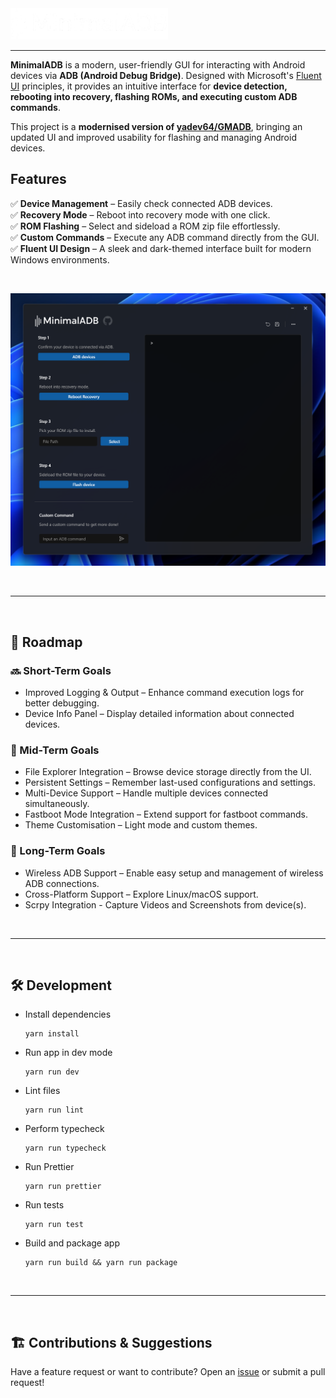 <img src="src/renderer/assets/MinimalADB_White_Small.png" style="height: 50px"/>

---

**MinimalADB** is a modern, user-friendly GUI for interacting with Android devices via **ADB (Android Debug Bridge)**. Designed with Microsoft's [Fluent UI](https://developer.microsoft.com/en-us/fluentui#/) principles, it provides an intuitive interface for **device detection, rebooting into recovery, flashing ROMs, and executing custom ADB commands**.

This project is a **modernised version of [yadev64/GMADB](https://github.com/yadev64/GMADB)**, bringing an updated UI and improved usability for flashing and managing Android devices.

## Features

✅ **Device Management** – Easily check connected ADB devices.  
✅ **Recovery Mode** – Reboot into recovery mode with one click.  
✅ **ROM Flashing** – Select and sideload a ROM zip file effortlessly.  
✅ **Custom Commands** – Execute any ADB command directly from the GUI.  
✅ **Fluent UI Design** – A sleek and dark-themed interface built for modern Windows environments.  

<br />

![Windows Dark](docs/windows-dark.png)

<br />

---

<br />

## 📅 Roadmap
### 🔜 Short-Term Goals
* Improved Logging & Output – Enhance command execution logs for better debugging.
* Device Info Panel – Display detailed information about connected devices.

### 🚀 Mid-Term Goals
* File Explorer Integration – Browse device storage directly from the UI.
* Persistent Settings – Remember last-used configurations and settings.
* Multi-Device Support – Handle multiple devices connected simultaneously.
* Fastboot Mode Integration – Extend support for fastboot commands.
* Theme Customisation – Light mode and custom themes.

### 🌟 Long-Term Goals
* Wireless ADB Support – Enable easy setup and management of wireless ADB connections.
* Cross-Platform Support – Explore Linux/macOS support.
* Scrpy Integration - Capture Videos and Screenshots from device(s).

<br />

---

<br />

## 🛠️ Development

-   Install dependencies

    ```
    yarn install
    ```

-   Run app in dev mode

    ```
    yarn run dev
    ```

-   Lint files

    ```
    yarn run lint
    ```

-   Perform typecheck

    ```
    yarn run typecheck
    ```

-   Run Prettier
  
    ```
    yarn run prettier
    ```

-   Run tests

    ```
    yarn run test
    ```

-   Build and package app

    ```
    yarn run build && yarn run package
    ```

<br />

---

<br />

## 🏗 Contributions & Suggestions
Have a feature request or want to contribute? Open an [issue](https://github.com/beecho01/MinimalADB/issues) or submit a pull request!
